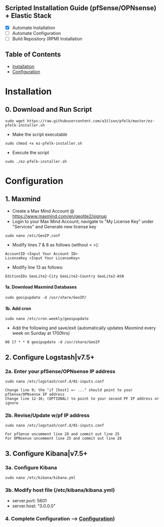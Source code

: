 ## Scripted Installation Guide (pfSense/OPNsense) + Elastic Stack 
- [x] Automate Installation
- [ ] Automate Configuration 
- [ ] Build Repository (RPM) Installation

## Table of Contents
- [Installation](#installation)
- [Configuration](#configuration)

# Installation

## 0. Download and Run Script
```
sudo wget https://raw.githubusercontent.com/a3ilson/pfelk/master/ez-pfelk-installer.sh
```
- Make the script executable 
```
sudo chmod +x ez-pfelk-installer.sh
```
- Execute the script 
```
sudo ./ez-pfelk-installer.sh
```

# Configuration 

## 1. Maxmind
- Create a Max Mind Account @ https://www.maxmind.com/en/geolite2/signup
- Login to your Max Mind Account; navigate to "My License Key" under "Services" and Generate new license key
```
sudo nano /etc/GeoIP.conf
```
- Modify lines 7 & 8 as follows (without < >):
```
AccountID <Input Your Account ID>
LicenseKey <Input Your LicenseKey>
```
- Modify line 13 as follows:
```
EditionIDs GeoLite2-City GeoLite2-Country GeoLite2-ASN
```
#### 1a. Download Maxmind Databases
```
sudo geoipupdate -d /usr/share/GeoIP/
```

#### 1b. Add cron 
```
sudo nano /etc/cron.weekly/geoipupdate
```
- Add the following and save/exit (automatically updates Maxmind every week on Sunday at 1700hrs)
```
00 17 * * 0 geoipupdate -d /usr/share/GeoIP
```
## 2. Configure Logstash|v7.5+
### 2a. Enter your pfSense/OPNsense IP address 
`sudo nano /etc/logstash/conf.d/01-inputs.conf`
```
Change line 9; the "if [host] =~ ..." should point to your pfSense/OPNsense IP address
Change line 12-16; (OPTIONAL) to point to your second PF IP address or ignore
```

### 2b. Revise/Update w/pf IP address 
`sudo nano /etc/logstash/conf.d/01-inputs.conf`
```
For pfSense uncomment line 28 and commit out line 25
For OPNsense uncomment line 25 and commit out line 28
```
## 3. Configure Kibana|v7.5+
### 3a. Configure Kibana
```
sudo nano /etc/kibana/kibana.yml
```
### 3b. Modify host file (/etc/kibana/kibana.yml)
- server.port: 5601
- server.host: "0.0.0.0"

### 4. Complete Configuration --> [Configuration](configuration.md))
